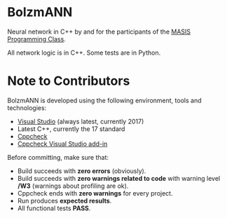 # BolzmANN
Neural network in C++ by and for the participants of the [MASIS Programming Class](http://www.masisclass.com).

All network logic is in C++. Some tests are in Python.

# Note to Contributors
BolzmANN is developed using the following environment, tools and technologies:
- [Visual Studio](https://www.visualstudio.com/vs/community/) (always latest, currently 2017)
- Latest C++, currently the 17 standard
- [Cppcheck](http://cppcheck.sourceforge.net/)
- [Cppcheck Visual Studio add-in](https://marketplace.visualstudio.com/items?itemName=Alexium.Cppcheckadd-in)

Before committing, make sure that:

- Build succeeds with **zero errors** (obviously).
- Build succeeds with **zero warnings related to code** with warning level **/W3** (warnings about profiling are ok).
- Cppcheck ends with **zero warnings** for every project.
- Run produces **expected results**.
- All functional tests **PASS**.
  

